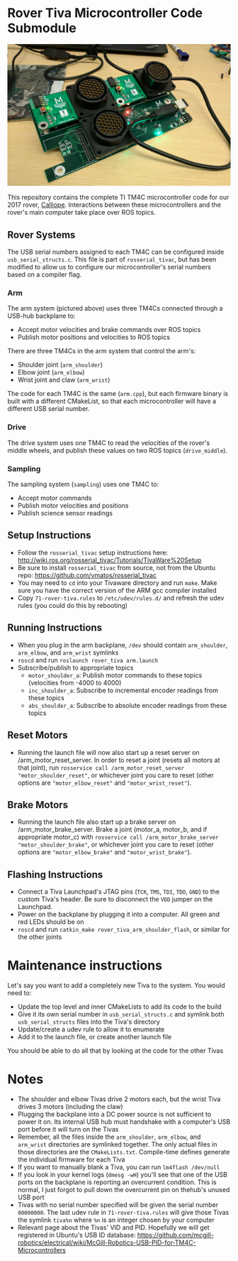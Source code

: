 # Rover Tiva Microcontroller Code Submodule

![Arm System](arm_system.jpg)

This repository contains the complete TI TM4C microcontroller code for our 2017 rover, [Calliope](https://mcgillrobotics.com/rover/). Interactions between these microcontrollers and the rover's main computer take place over ROS topics.

## Rover Systems

The USB serial numbers assigned to each TM4C can be configured inside `usb_serial_structs.c`. This file is part of `rosserial_tivac`, but has been modified to allow us to configure our microcontroller's serial numbers based on a compiler flag.

### Arm

The arm system (pictured above) uses three TM4Cs connected through a USB-hub backplane to:

- Accept motor velocities and brake commands over ROS topics
- Publish motor positions and velocities to ROS topics

There are three TM4Cs in the arm system that control the arm's:
- Shoulder joint (`arm_shoulder`)
- Elbow joint (`arm_elbow`)
- Wrist joint and claw (`arm_wrist`)

The code for each TM4C is the same (`arm.cpp`), but each firmware binary is built with a different CMakeList, so that each microcontroller will have a different USB serial number.

### Drive

The drive system uses one TM4C to read the velocities of the rover's middle wheels, and publish these values on two ROS topics (`drive_middle`).

### Sampling

The sampling system (`sampling`) uses one TM4C to:
- Accept motor commands
- Publish motor velocities and positions
- Publish science sensor readings

## Setup Instructions

- Follow the `rosserial_tivac` setup instructions here: http://wiki.ros.org/rosserial_tivac/Tutorials/TivaWare%20Setup
- Be sure to install `rosserial_tivac` from source, not from the Ubuntu repo: https://github.com/vmatos/rosserial_tivac
- You may need to `cd` into your Tivaware directory and run `make`. Make sure you have the correct version of the ARM gcc compiler installed
- Copy `71-rover-tiva.rules` to `/etc/udev/rules.d/` and refresh the udev rules (you could do this by rebooting)

## Running Instructions

- When you plug in the arm backplane, `/dev` should contain `arm_shoulder`, `arm_elbow`, and `arm_wrist` symlinks
- `roscd` and run `roslaunch rover_tiva arm.launch`
- Subscribe/publish to appropriate topics
  - `motor_shoulder_a`: Publish motor commands to these topics (velocities from -4000 to 4000)
  - `inc_shoulder_a`: Subscribe to incremental encoder readings from these topics
  - `abs_shoulder_a`: Subscribe to absolute encoder readings from these topics

## Reset Motors

- Running the launch file will now also start up a reset server on /arm_motor_reset_server. In order to reset a joint (resets all motors at that joint), run `rosservice call /arm_motor_reset_server "motor_shoulder_reset"`, or whichever joint you care to reset (other options are `"motor_elbow_reset"` and `"motor_wrist_reset"`).

## Brake Motors

- Running the launch file also start up a brake server on /arm_motor_brake_server. Brake a joint (motor_a, motor_b, and if appropriate motor_c) with `rosservice call /arm_motor_brake_server "motor_shoulder_brake"`, or whichever joint you care to reset (other options are `"motor_elbow_brake"` and `"motor_wrist_brake"`).


## Flashing Instructions

- Connect a Tiva Launchpad's JTAG pins (`TCK`, `TMS`, `TDI`, `TDO`, `GND`) to the custom Tiva's header. Be sure to disconnect the `VDD` jumper on the Launchpad.
- Power on the backplane by plugging it into a computer. All green and red LEDs should be on
- `roscd` and run `catkin_make rover_tiva_arm_shoulder_flash`, or similar for the other joints

# Maintenance instructions

Let's say you want to add a completely new Tiva to the system. You would need to:

- Update the top level and inner CMakeLists to add its code to the build
- Give it its own serial number in `usb_serial_structs.c` and symlink both `usb_serial_structs` files into the Tiva's directory
- Update/create a udev rule to allow it to enumerate
- Add it to the launch file, or create another launch file

You should be able to do all that by looking at the code for the other Tivas

# Notes

- The shoulder and elbow Tivas drive 2 motors each, but the wrist Tiva drives 3 motors (including the claw)
- Plugging the backplane into a DC power source is not sufficient to power it on. Its internal USB hub must handshake with a computer's USB port before it will turn on the Tivas
- Remember, all the files inside the `arm_shoulder`, `arm_elbow`, and `arm_wrist` directories are symlinked together. The only actual files in those directories are the `CMakeLists.txt`. Compile-time defines generate the individual firmware for each Tiva
- If you want to manually blank a Tiva, you can run `lm4flash /dev/null`
- If you look in your kernel logs (`dmesg -wH`) you'll see that one of the USB ports on the backplane is reporting an overcurrent condition. This is normal, I just forgot to pull down the overcurrent pin on thehub's unused USB port
- Tivas with no serial number specified will be given the serial number `00000000`. The last udev rule in `71-rover-tiva.rules` will give those Tivas the symlink `tiva%n` where `%n` is an integer chosen by your computer
- Relevant page about the Tivas' VID and PID. Hopefully we will get registered in Ubuntu's USB ID database: https://github.com/mcgill-robotics/electrical/wiki/McGill-Robotics-USB-PID-for-TM4C-Microcontrollers
